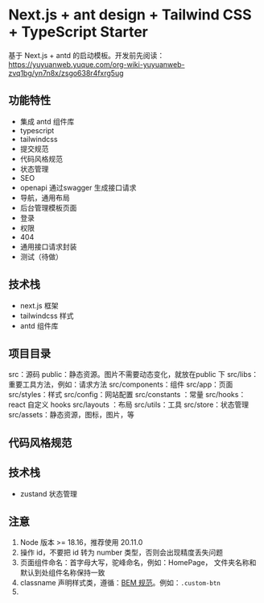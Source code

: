 # Next.js + ant design + Tailwind CSS + TypeScript Starter

基于 Next.js + antd 的启动模板。开发前先阅读：https://yuyuanweb.yuque.com/org-wiki-yuyuanweb-zvq1bg/yn7n8x/zsgo638r4fxrg5ug

## 功能特性

- 集成 antd 组件库
- typescript
- tailwindcss
- 提交规范
- 代码风格规范
- 状态管理
- SEO
- openapi 通过swagger 生成接口请求
- 导航，通用布局
- 后台管理模板页面
- 登录
- 权限
- 404
- 通用接口请求封装
- 测试（待做）

## 技术栈

- next.js 框架
- tailwindcss 样式
- antd 组件库

## 项目目录

src：源码
public：静态资源。图片不需要动态变化，就放在public 下
src/libs：重要工具方法，例如：请求方法
src/components：组件
src/app：页面
src/styles：样式
src/config：网站配置
src/constants ：常量
src/hooks：react 自定义 hooks
src/layouts ：布局
src/utils：工具
src/store：状态管理
src/assets：静态资源，图标，图片，等

## 代码风格规范

## 技术栈

- zustand 状态管理

## 注意

1. Node 版本 >= 18.16，推荐使用 20.11.0
2. 操作 id，不要把 id 转为 number 类型，否则会出现精度丢失问题
3. 页面组件命名：首字母大写，驼峰命名，例如：HomePage， 文件夹名称和默认到处组件名称保持一致
4. classname 声明样式类，遵循：[BEM 规范](https://www.bemcss.com/)。例如：`.custom-btn`
5.
